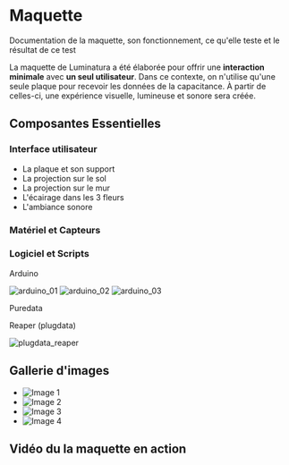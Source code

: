 # Maquette
Documentation de la maquette, son fonctionnement, ce qu'elle teste et le résultat de ce test

La maquette de Luminatura a été élaborée pour offrir une **interaction minimale** avec **un seul utilisateur**. Dans ce contexte, on n'utilise qu'une seule plaque pour recevoir les données de la capacitance. À partir de celles-ci, une expérience visuelle, lumineuse et sonore sera créée.

## Composantes Essentielles
### Interface utilisateur
* La plaque et son support
* La projection sur le sol
* La projection sur le mur
* L'écairage dans les 3 fleurs
* L'ambiance sonore

### Matériel et Capteurs

### Logiciel et Scripts
Arduino

![arduino_01](https://github.com/user-attachments/assets/fb2f3160-0e9a-4bfe-85da-dd7367858de0)
![arduino_02](https://github.com/user-attachments/assets/98586416-2346-40d8-b4fd-1fb0981f1fac)
![arduino_03](https://github.com/user-attachments/assets/436a39ad-e6e8-449e-bdde-35cd340b6578)

Puredata

Reaper (plugdata)

![plugdata_reaper](https://github.com/user-attachments/assets/498680ee-5013-4df6-a187-a7362f703eae)


## Gallerie d'images

* ![Image 1](https://placehold.co/400x400?text=1+image)
* ![Image 2](https://placehold.co/400x400?text=2+image)
* ![Image 3](https://placehold.co/400x400?text=3+image)
* ![Image 4](https://placehold.co/400x400?text=4+image)

## Vidéo du la maquette en action
